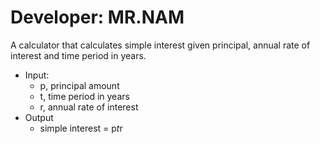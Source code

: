 # Developer: MR.NAM
A calculator that calculates simple interest given principal, annual rate of interest and time
period in years.
- Input:
  + p, principal amount
  + t, time period in years
  + r, annual rate of interest
- Output
  + simple interest = p*t*r
